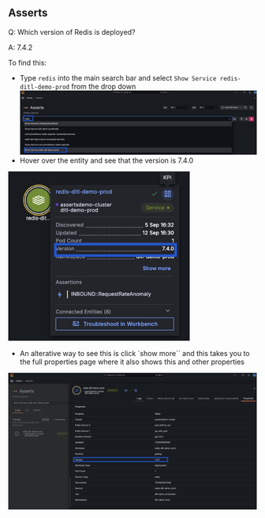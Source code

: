 ## Asserts
Q: Which version of Redis is deployed?

A: 7.4.2

To find this:
- Type `redis` into the main search bar and select `Show Service redis-ditl-demo-prod` from the drop down
![image](../../images/breakout_2/1.7-asserts-1.png)
- Hover over the entity and see that the version is 7.4.0

![image](../../images/breakout_2/1.7-asserts-2.png)
- An alterative way to see this is click `show more`` and this takes you to the full properties page where it also shows this and other properties

![image](../../images/breakout_2/1.7-asserts-3.png)
